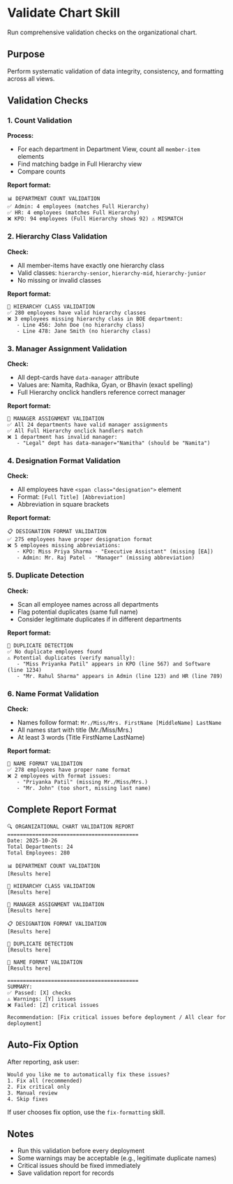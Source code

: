 # Validate Chart Skill

Run comprehensive validation checks on the organizational chart.

## Purpose

Perform systematic validation of data integrity, consistency, and formatting across all views.

## Validation Checks

### 1. Count Validation

**Process:**

- For each department in Department View, count all `member-item` elements
- Find matching badge in Full Hierarchy view
- Compare counts

**Report format:**

```
📊 DEPARTMENT COUNT VALIDATION
✅ Admin: 4 employees (matches Full Hierarchy)
✅ HR: 4 employees (matches Full Hierarchy)
❌ KPO: 94 employees (Full Hierarchy shows 92) ⚠️ MISMATCH
```

### 2. Hierarchy Class Validation

**Check:**

- All member-items have exactly one hierarchy class
- Valid classes: `hierarchy-senior`, `hierarchy-mid`, `hierarchy-junior`
- No missing or invalid classes

**Report format:**

```
🎯 HIERARCHY CLASS VALIDATION
✅ 280 employees have valid hierarchy classes
❌ 3 employees missing hierarchy class in BOE department:
   - Line 456: John Doe (no hierarchy class)
   - Line 478: Jane Smith (no hierarchy class)
```

### 3. Manager Assignment Validation

**Check:**

- All dept-cards have `data-manager` attribute
- Values are: Namita, Radhika, Gyan, or Bhavin (exact spelling)
- Full Hierarchy onclick handlers reference correct manager

**Report format:**

```
👥 MANAGER ASSIGNMENT VALIDATION
✅ All 24 departments have valid manager assignments
✅ All Full Hierarchy onclick handlers match
❌ 1 department has invalid manager:
   - "Legal" dept has data-manager="Namitha" (should be "Namita")
```

### 4. Designation Format Validation

**Check:**

- All employees have `<span class="designation">` element
- Format: `[Full Title] [Abbreviation]`
- Abbreviation in square brackets

**Report format:**

```
📋 DESIGNATION FORMAT VALIDATION
✅ 275 employees have proper designation format
❌ 5 employees missing abbreviations:
   - KPO: Miss Priya Sharma - "Executive Assistant" (missing [EA])
   - Admin: Mr. Raj Patel - "Manager" (missing abbreviation)
```

### 5. Duplicate Detection

**Check:**

- Scan all employee names across all departments
- Flag potential duplicates (same full name)
- Consider legitimate duplicates if in different departments

**Report format:**

```
🔄 DUPLICATE DETECTION
✅ No duplicate employees found
⚠️ Potential duplicates (verify manually):
   - "Miss Priyanka Patil" appears in KPO (line 567) and Software (line 1234)
   - "Mr. Rahul Sharma" appears in Admin (line 123) and HR (line 789)
```

### 6. Name Format Validation

**Check:**

- Names follow format: `Mr./Miss/Mrs. FirstName [MiddleName] LastName`
- All names start with title (Mr./Miss/Mrs.)
- At least 3 words (Title FirstName LastName)

**Report format:**

```
📝 NAME FORMAT VALIDATION
✅ 278 employees have proper name format
❌ 2 employees with format issues:
   - "Priyanka Patil" (missing Mr./Miss/Mrs.)
   - "Mr. John" (too short, missing last name)
```

## Complete Report Format

```
🔍 ORGANIZATIONAL CHART VALIDATION REPORT
==========================================
Date: 2025-10-26
Total Departments: 24
Total Employees: 280

📊 DEPARTMENT COUNT VALIDATION
[Results here]

🎯 HIERARCHY CLASS VALIDATION
[Results here]

👥 MANAGER ASSIGNMENT VALIDATION
[Results here]

📋 DESIGNATION FORMAT VALIDATION
[Results here]

🔄 DUPLICATE DETECTION
[Results here]

📝 NAME FORMAT VALIDATION
[Results here]

==========================================
SUMMARY:
✅ Passed: [X] checks
⚠️ Warnings: [Y] issues
❌ Failed: [Z] critical issues

Recommendation: [Fix critical issues before deployment / All clear for deployment]
```

## Auto-Fix Option

After reporting, ask user:

```
Would you like me to automatically fix these issues?
1. Fix all (recommended)
2. Fix critical only
3. Manual review
4. Skip fixes
```

If user chooses fix option, use the `fix-formatting` skill.

## Notes

- Run this validation before every deployment
- Some warnings may be acceptable (e.g., legitimate duplicate names)
- Critical issues should be fixed immediately
- Save validation report for records
